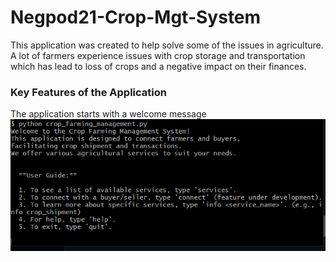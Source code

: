 # Negpod21-Crop-Mgt-System

This application was created to help solve some of the issues in agriculture. A lot of farmers experience issues with crop storage and transportation which has lead to loss of crops and a negative impact on their finances.

### Key Features of the Application
The application starts with a welcome message 
![Start of The Application](image.png)

